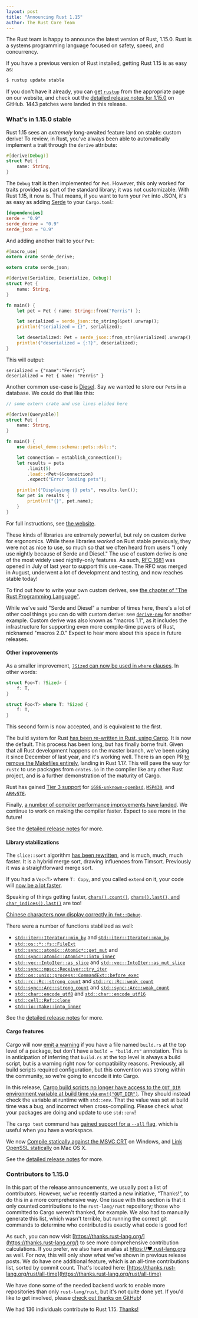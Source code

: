 ```yaml
---
layout: post
title: "Announcing Rust 1.15"
author: The Rust Core Team
---
```


The Rust team is happy to announce the latest version of Rust, 1.15.0. Rust is a
systems programming language focused on safety, speed, and concurrency.

If you have a previous version of Rust installed, getting Rust 1.15 is as easy as:

```bash
$ rustup update stable
```

If you don't have it already, you can [get `rustup`][install] from the
appropriate page on our website, and check out the [detailed release notes for
1.15.0][notes] on GitHub. 1443 patches were landed in this release.

[install]: https://www.rust-lang.org/install.html
[notes]: https://github.com/rust-lang/rust/blob/master/RELEASES.md#version-1150-2017-02-02

### What's in 1.15.0 stable

Rust 1.15 sees an _extremely_ long-awaited feature land on stable: custom
derive! To review, in Rust, you've always been able to automatically implement
a trait through the `derive` attribute:

```rust
#[derive(Debug)]
struct Pet {
    name: String,
}
```

The `Debug` trait is then implemented for `Pet`. However, this only worked for
traits provided as part of the standard library; it was not customizable. With
Rust 1.15, it now is. That means, if you want to turn your `Pet` into JSON, it's
as easy as adding [Serde][serde] to your `Cargo.toml`:

```toml
[dependencies]
serde = "0.9"
serde_derive = "0.9"
serde_json = "0.9"
```

[serde]: https://serde.rs

And adding another trait to your `Pet`:

```rust
#[macro_use]
extern crate serde_derive;

extern crate serde_json;

#[derive(Serialize, Deserialize, Debug)]
struct Pet {
    name: String,
}

fn main() {
    let pet = Pet { name: String::from("Ferris") };

    let serialized = serde_json::to_string(&pet).unwrap();
    println!("serialized = {}", serialized);

    let deserialized: Pet = serde_json::from_str(&serialized).unwrap();
    println!("deserialized = {:?}", deserialized);
}
```

This will output:

```text
serialized = {"name":"Ferris"}
deserialized = Pet { name: "Ferris" }
```

Another common use-case is [Diesel][diesel]. Say we wanted to store our `Pet`s
in a database. We could do that like this:

```rust
// some extern crate and use lines elided here

#[derive(Queryable)]
struct Pet {
    name: String,
}

fn main() {
    use diesel_demo::schema::pets::dsl::*;

    let connection = establish_connection();
    let results = pets 
        .limit(5)
        .load::<Pet>(&connection)
        .expect("Error loading pets");

    println!("Displaying {} pets", results.len());
    for pet in results {
        println!("{}", pet.name);
    }
}
```

For full instructions, see [the website][diesel].

[diesel]: http://diesel.rs

These kinds of libraries are extremely powerful, but rely on custom derive for
ergonomics. While these libraries _worked_ on Rust stable previously, they were
not as nice to use, so much so that we often heard from users "I only use
nightly because of Serde and Diesel." The use of custom derive is one of the
most widely used nightly-only features. As such, [RFC 1681] was opened in July
of last year to support this use-case. The RFC was merged in August, underwent
a lot of development and testing, and now reaches stable today!

[RFC 1681]: https://github.com/rust-lang/rfcs/pull/1681

To find out how to write your own custom derives, see [the chapter of "The Rust
Programming Language"](https://doc.rust-lang.org/book/procedural-macros.html).

While we've said "Serde and Diesel" a number of times here, there's a lot of
other cool things you can do with custom derive: see
[`derive-new`](https://crates.io/crates/derive-new) for another example. Custom
derive was also known as "macros 1.1", as it includes the infrastructure for
supporting even more compile-time powers of Rust, nicknamed "macros 2.0."
Expect to hear more about this space in future releases.

#### Other improvements

As a smaller improvement, [`?Sized` can now be used in `where`
clauses](https://github.com/rust-lang/rust/pull/37791). In other words:

```rust
struct Foo<T: ?Sized> {
    f: T,
}

struct Foo<T> where T: ?Sized {
    f: T,
}
```

This second form is now accepted, and is equivalent to the first.

The build system for Rust [has been re-written in Rust, using
Cargo][rustbuild]. It is now the default. This process has been long, but has
finally borne fruit. Given that all Rust development happens on the master
branch, we've been using it since December of last year, and it's working well.
There is an open PR [to remove the Makefiles entirely][rustbuild-only], landing
in Rust 1.17. This will pave the way for `rustc` to use packages from
`crates.io` in the compiler like any other Rust project, and is a further
demonstration of the maturity of Cargo.

[rustbuild]: https://github.com/rust-lang/rust/pull/37817
[rustbuild-only]: https://github.com/rust-lang/rust/pull/39431

Rust has gained [Tier 3 support][tiers] for [`i686-unknown-openbsd`], [`MSP430`],
and [`ARMv5TE`].

[tiers]: https://forge.rust-lang.org/platform-support.html
[`i686-unknown-openbsd`]: https://github.com/rust-lang/rust/pull/38086
[`MSP430`]: https://github.com/rust-lang/rust/pull/37627
[`ARMv5TE`]: https://github.com/rust-lang/rust/pull/37615

Finally, [a number of compiler performance improvements have
landed](https://github.com/rust-lang/rust/blob/master/RELEASES.md#compiler-performance).
We continue to work on making the compiler faster. Expect to see more in the
future!

See the [detailed release notes][notes] for more.

#### Library stabilizations

The `slice::sort` algorithm [has been rewritten][38192], and is much, much,
much faster. It is a hybrid merge sort, drawing influences from Timsort.
Previously it was a straightforward merge sort.

If you had a `Vec<T>` where `T: Copy`, and you called `extend` on it,
your code will [now be a lot faster][38182].

Speaking of things getting faster, [`chars().count()`][37888],
[`chars().last()`, and `char_indices().last()`][37882] are too!

[Chinese characters now display correctly in `fmt::Debug`][37855].

[38192]: https://github.com/rust-lang/rust/pull/38192
[38182]: https://github.com/rust-lang/rust/pull/38182
[37888]: https://github.com/rust-lang/rust/pull/37888
[37882]: https://github.com/rust-lang/rust/pull/37882
[37855]: https://github.com/rust-lang/rust/pull/37855

There were a number of functions stabilized as well:

* [`std::iter::Iterator::min_by`] and [`std::iter::Iterator::max_by`]
* [`std::os::*::fs::FileExt`]
* [`std::sync::atomic::Atomic*::get_mut`] and [`std::sync::atomic::Atomic*::into_inner`]
* [`std::vec::IntoIter::as_slice`] and [`std::vec::IntoIter::as_mut_slice`]
* [`std::sync::mpsc::Receiver::try_iter`]
* [`std::os::unix::process::CommandExt::before_exec`]
* [`std::rc::Rc::strong_count`] and [`std::rc::Rc::weak_count`]
* [`std::sync::Arc::strong_count`] and [`std::sync::Arc::weak_count`]
* [`std::char::encode_utf8`] and [`std::char::encode_utf16`]
* [`std::cell::Ref::clone`]
* [`std::io::Take::into_inner`]

[`std::iter::Iterator::min_by`]: https://doc.rust-lang.org/std/iter/trait.Iterator.html#method.min_by
[`std::iter::Iterator::max_by`]: https://doc.rust-lang.org/std/iter/trait.Iterator.html#method.max_by
[`std::os::*::fs::FileExt`]: https://doc.rust-lang.org/std/os/unix/fs/trait.FileExt.html
[`std::sync::atomic::Atomic*::get_mut`]: https://doc.rust-lang.org/std/sync/atomic/struct.AtomicU8.html#method.get_mut
[`std::sync::atomic::Atomic*::into_inner`]: https://doc.rust-lang.org/std/sync/atomic/struct.AtomicU8.html#method.into_inner
[`std::vec::IntoIter::as_slice`]: https://doc.rust-lang.org/std/vec/struct.IntoIter.html#method.as_slice
[`std::vec::IntoIter::as_mut_slice`]: https://doc.rust-lang.org/std/vec/struct.IntoIter.html#method.as_mut_slice
[`std::sync::mpsc::Receiver::try_iter`]: https://doc.rust-lang.org/std/sync/mpsc/struct.Receiver.html#method.try_iter
[`std::os::unix::process::CommandExt::before_exec`]: https://doc.rust-lang.org/std/os/unix/process/trait.CommandExt.html#tymethod.before_exec
[`std::rc::Rc::strong_count`]: https://doc.rust-lang.org/std/rc/struct.Rc.html#method.strong_count
[`std::rc::Rc::weak_count`]: https://doc.rust-lang.org/std/rc/struct.Rc.html#method.weak_count
[`std::sync::Arc::strong_count`]: https://doc.rust-lang.org/std/sync/struct.Arc.html#method.strong_count
[`std::sync::Arc::weak_count`]: https://doc.rust-lang.org/std/sync/struct.Arc.html#method.weak_count
[`std::char::encode_utf8`]: https://doc.rust-lang.org/std/primitive.char.html#method.encode_utf8
[`std::char::encode_utf16`]: https://doc.rust-lang.org/std/primitive.char.html#method.encode_utf16
[`std::cell::Ref::clone`]: https://doc.rust-lang.org/std/cell/struct.Ref.html#method.clone
[`std::io::Take::into_inner`]: https://doc.rust-lang.org/std/io/struct.Take.html#method.into_inner

See the [detailed release notes][notes] for more.

#### Cargo features

Cargo will now [emit a warning][cargo/3361] if you have a file named `build.rs`
at the top level of a package, but don't have a `build = "build.rs"`
annotation. This is in anticipation of inferring that `build.rs` at the top
level is always a build script, but is a warning right now for compatibility
reasons. Previously, all build scripts required configuration, but this
convention was strong within the community, so we're going to encode it into
Cargo.

[cargo/3361]: https://github.com/rust-lang/cargo/pull/3361

In this release, [Cargo build scripts no longer have access to the `OUT_DIR`
environment variable at build time via `env!("OUT_DIR")`][cargo/3368]. They
should instead check the variable at runtime with `std::env`. That the value
was set at build time was a bug, and incorrect when cross-compiling. Please
check what your packages are doing and update to use `std::env`!

[cargo/3368]:  https://github.com/rust-lang/cargo/pull/3368

The `cargo test` command has [gained support for a `--all` flag][cargo/3321],
which is useful when you have a workspace.

[cargo/3321]: https://github.com/rust-lang/cargo/pull/3321

We now [Compile statically against the MSVC CRT][cargo/3363] on Windows, and
[Link OpenSSL statically][cargo/3311] on Mac OS X.

[cargo/3363]: https://github.com/rust-lang/cargo/pull/3363
[cargo/3311]: https://github.com/rust-lang/cargo/pull/3311

See the [detailed release notes][notes] for more.

### Contributors to 1.15.0

In this part of the release announcements, we usually post a list of
contributors. However, we've recently started a new initiative, "Thanks!", to
do this in a more comprehensive way. One issue with this section is that it
only counted contributions to the `rust-lang/rust` repository; those who
committed to Cargo weren't thanked, for example. We also had to manually
generate this list, which wasn't terrible, but running the correct git commands
to determine who contributed is exactly what code is good for!

As such, you can now visit
[https://thanks.rust-lang.org/](https://thanks.rust-lang.org/) to see more
comprehensive contribution calculations. If you prefer, we also have an alias
at [https://❤.rust-lang.org](https://❤.rust-lang.org) as well. For now, this
will only show what we've shown in previous release posts. We do have one
additional feature, which is an all-time contributions list, sorted by commit
count. That's located here:
[https://thanks.rust-lang.org/rust/all-time](https://thanks.rust-lang.org/rust/all-time)

We have done some of the needed backend work to enable more repositories than
only `rust-lang/rust`, but it's not quite done yet. If you'd like to get
involved, please [check out thanks on
GitHub](https://github.com/rust-lang-nursery/thanks)!

We had 136 individuals contribute to Rust 1.15.
[Thanks!](https://thanks.rust-lang.org/rust/1.15.0)
